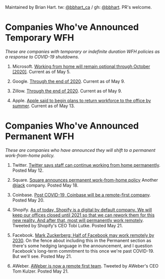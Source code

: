 
Maintained by Brian Hart. tw: [@bbhart_ca](https://twitter.com/bbhart_ca) / gh: [@bbhart](http://github.com/bbhart). PR's welcome.

Companies Who've Announced Temporary WFH
=========================================
_These are companies with temporary or indefinite duration WFH policies as a response to COVID-19 shutdowns._

1. Microsoft. [Working from home will remain optional through October [2020]](https://www.geekwire.com/2020/microsoft-updates-wfh-policy-allows-employees-work-remotely-october/). Current as of May 5.

1. Google. [Through the end of 2020](https://variety.com/2020/digital/news/google-facebook-work-from-home-2020-1234602700/). Current as of May 9.

1. Zillow. [Through the end of 2020](https://www.geekwire.com/2020/zillow-approves-remote-work-policy-rest-2020-ceo-says-views-wfh-turned-upside/). Current as of May 9.

1. Apple. [Apple said to begin plans to return workforce to the office by summer](https://www.cnet.com/news/apple-said-to-begin-plans-to-return-workforce-to-the-office-by-summer/). Current as of May 13.

Companies Who've Announced Permanent WFH
========================================
_These are companies who have announced they will shift to a permanent work-from-home policy._

1. Twitter. [Twitter says staff can continue working from home permanently](https://techcrunch.com/2020/05/12/twitter-says-staff-can-continue-working-from-home-permanently/). Posted May 12.

1. Square. [Square announces permanent work-from-home policy](https://www.theverge.com/2020/5/18/21261798/square-employees-work-from-home-remote-premanent-policy-ceo.) Another [@jack](https://twitter.com/jack) company. Posted May 18.

1. Coinbase. [Post COVID-19, Coinbase will be a remote-first company](https://blog.coinbase.com/post-covid-19-coinbase-will-be-a-remote-first-company-cdac6e621df7). Posted May 20.

1. Shopify. [As of today, Shopify is a digital by default company. We will keep our offices closed until 2021 so that we can rework them for this new reality. And after that, most will permanently work remotely](https://twitter.com/tobi/status/1263483496087064579). Tweeted by Shopify's CEO Tobi Lutke. Posted May 21. 

1. Facebook. [Mark Zuckerberg: Half of Facebook may work remotely by 2030](https://www.nbcnews.com/tech/tech-news/mark-zuckerberg-half-facebook-may-work-remotely-2030-n1212081). On the fence about including this in the Permanent section as there's some hedging language in the
announcement, and I question Facebook's long-term commitment to this once we're past COVID-19. But we'll see. Posted May 21.

1. AWeber. [AWeber is now a remote first team](https://twitter.com/tkulzer/status/1263581816398639104). Tweeted by AWeber's CEO Tom Kulzer. Posted May 21. 
